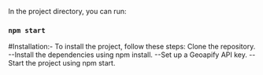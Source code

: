 
In the project directory, you can run:
### `npm start`
#Installation:-
To install the project, follow these steps: Clone the repository. --Install the dependencies using npm install. --Set up a Geoapify API key. --Start the project using npm start.
